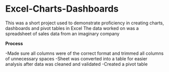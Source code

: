 # Excel-Charts-Dashboards

This was a short project used to demonstrate proficiency in creating charts, dashboards and pivot tables in Excel
The data worked on was a spreadsheet of sales data from an imaginary company 

**Process**

-Made sure all columns were of the correct format and trimmed all columns of unnecessary spaces
-Sheet was converted into a table for easier analysis after data was cleaned and validated
-Created a pivot table 
